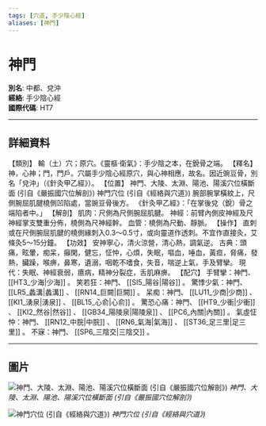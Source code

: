 ```yaml
---
tags: [穴道, 手少陰心經]
aliases: [神門]
---
```


# 神門

**別名**: 中都、兌沖  
**經絡**: 手少陰心經  
**國際代碼**: HT7  

---

## 詳細資料
【類別】
輸（土）穴；原穴。《靈樞‧衛氣》：手少陰之本，在銳骨之端。
【釋名】
神，心神；門，門戶。穴屬手少陰心經原穴，與心神相應，故名。因近豌豆骨，別名「兌沖」（《針灸甲乙經》）。
【位置】
神門、大陵、太淵、陽池、陽溪穴位橫斷面 (引自《嚴振國穴位解剖》)
神門穴位 (引自《經絡與穴道》)
腕部腕掌橫紋上，尺側腕屈肌腱橈側凹陷處，當豌豆骨後方。
《針灸甲乙經》：「在掌後兌（銳）骨之端陷者中。」
【解剖】
肌肉：尺側為尺側腕屈肌腱。
神經：前臂內側皮神經及尺神經掌支雙重分佈，橈側為尺神經幹。
血管：橈側為尺動、靜脈。
【操作】
直刺或在尺側腕屈肌腱的橈側緣刺入0.3～0.5寸，或向靈道作透刺。不宜作直接灸，艾條灸5～15分鐘。
【功效】
安神寧心，清火涼營，清心熱，調氣逆。
古典：頭痛，眩暈，痴呆，癲閑，健忘，怔忡，心煩，失眠，嘔血，唾血，黃疸，脅痛，發熱，臟躁，喉痹，鼻寒，遺溺，咽乾不嗜食，失音，喘逆上氣，手及臂攣。
現代：失眠、神經衰弱，癔病，精神分裂症，舌肌麻痹。
【配穴】
手臂攣：神門、 [[HT3_少海|少海]] 。
笑若狂：神門、 [[SI5_陽谷|陽谷]] 。
驚悸少氣：神門、 [[LR5_蠡溝|蠡溝]] 、 [[RN14_巨闕|巨闕]] 。
呆痴：神門、 [[LU11_少商|少商]] 、 [[KI1_湧泉|湧泉]] 、 [[BL15_心俞|心俞]] 。
驚恐心痛：神門、 [[HT9_少衝|少衝]] 、 [[KI2_然谷|然谷]] 、 [[GB34_陽陵泉|陽陵泉]] 、 [[PC6_內關|內關]] 。
氣虛怔忡：神門、 [[RN12_中脘|中脘]] 、 [[RN6_氣海|氣海]] 、 [[ST36_足三里|足三里]] 。
不寐：神門、 [[SP6_三陰交|三陰交]] 。

---

## 圖片
![神門、大陵、太淵、陽池、陽溪穴位橫斷面 (引自《嚴振國穴位解剖》)](https://yibian.hopto.org/pic/acu/norm/05/shenmen,daling...(yen).jpg)
_神門、大陵、太淵、陽池、陽溪穴位橫斷面 (引自《嚴振國穴位解剖》)_

![神門穴位 (引自《經絡與穴道》)](https://yibian.hopto.org/pic/acu/norm/05/shenmen(j&a).jpg)
_神門穴位 (引自《經絡與穴道》)_

